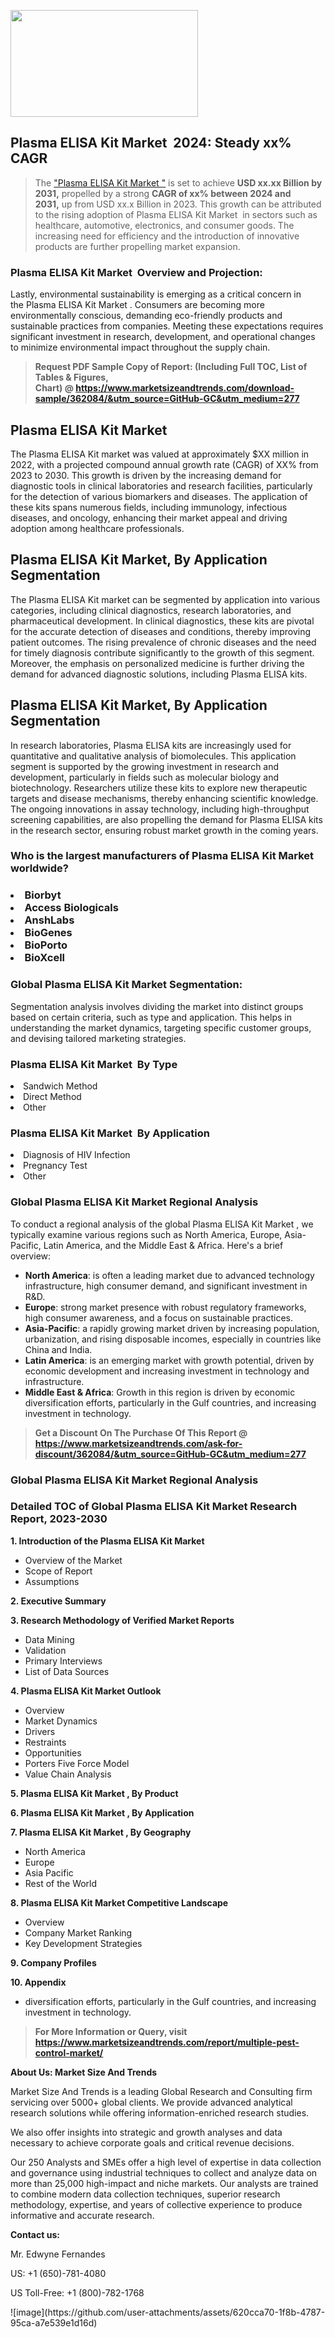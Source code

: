 <p><img class="alignnone size-medium wp-image-20088" src="https://ffe5etoiles.com/wp-content/uploads/2024/12/MST1-300x171.png" alt="" width="300" height="171" /></p><h2 id="ember46" class="ember-view reader-text-block__heading-2">Plasma ELISA Kit Market &nbsp;2024: Steady&nbsp;xx% CAGR</h2><blockquote id="ember47" class="ember-view reader-text-block__blockquote">The&nbsp;<a class="app-aware-link " href="https://www.marketsizeandtrends.com/download-sample/362084/&utm_source=GitHub-GC&utm_medium=277" target="_blank" data-test-app-aware-link="">"Plasma ELISA Kit Market "</a>&nbsp;is set to achieve&nbsp;<strong>USD&nbsp;xx.xx&nbsp;Billion by 2031,</strong>&nbsp;propelled by a strong&nbsp;<strong>CAGR of&nbsp;xx% between 2024 and 2031,</strong>&nbsp;up from USD xx.x Billion in 2023. This growth can be attributed to the rising adoption of&nbsp;Plasma ELISA Kit Market &nbsp;in sectors such as healthcare, automotive, electronics, and consumer goods. The increasing need for efficiency and the introduction of innovative products are further propelling market expansion.</blockquote><h3 id="ember48" class="ember-view reader-text-block__heading-3">Plasma ELISA Kit Market &nbsp;Overview and Projection:</h3><p id="ember49" class="ember-view reader-text-block__paragraph">Lastly, environmental sustainability is emerging as a critical concern in the&nbsp;Plasma ELISA Kit Market . Consumers are becoming more environmentally conscious, demanding eco-friendly products and sustainable practices from companies. Meeting these expectations requires significant investment in research, development, and operational changes to minimize environmental impact throughout the supply chain.</p><blockquote id="ember50" class="ember-view reader-text-block__blockquote"><strong>Request PDF Sample Copy of Report: (Including Full TOC, List of Tables &amp; Figures, Chart)&nbsp;@&nbsp;<strong><a href="https://www.marketsizeandtrends.com/download-sample/362084/&utm_source=GitHub-GC&utm_medium=277" target="_blank">https://www.marketsizeandtrends.com/download-sample/362084/&utm_source=GitHub-GC&utm_medium=277</a></strong></strong></blockquote><h3 class=""> <h2>Plasma ELISA Kit Market</h2><p>The Plasma ELISA Kit market was valued at approximately $XX million in 2022, with a projected compound annual growth rate (CAGR) of XX% from 2023 to 2030. This growth is driven by the increasing demand for diagnostic tools in clinical laboratories and research facilities, particularly for the detection of various biomarkers and diseases. The application of these kits spans numerous fields, including immunology, infectious diseases, and oncology, enhancing their market appeal and driving adoption among healthcare professionals.</p><h2>Plasma ELISA Kit Market, By Application Segmentation</h2><p>The Plasma ELISA Kit market can be segmented by application into various categories, including clinical diagnostics, research laboratories, and pharmaceutical development. In clinical diagnostics, these kits are pivotal for the accurate detection of diseases and conditions, thereby improving patient outcomes. The rising prevalence of chronic diseases and the need for timely diagnosis contribute significantly to the growth of this segment. Moreover, the emphasis on personalized medicine is further driving the demand for advanced diagnostic solutions, including Plasma ELISA kits.</p><h2>Plasma ELISA Kit Market, By Application Segmentation</h2><p>In research laboratories, Plasma ELISA kits are increasingly used for quantitative and qualitative analysis of biomolecules. This application segment is supported by the growing investment in research and development, particularly in fields such as molecular biology and biotechnology. Researchers utilize these kits to explore new therapeutic targets and disease mechanisms, thereby enhancing scientific knowledge. The ongoing innovations in assay technology, including high-throughput screening capabilities, are also propelling the demand for Plasma ELISA kits in the research sector, ensuring robust market growth in the coming years.</p></h3><h3 id="" class="">Who is the largest manufacturers of&nbsp;Plasma ELISA Kit Market  worldwide?</h3><h3 class=""></Li><Li>Biorbyt</Li><Li> Access Biologicals</Li><Li> AnshLabs</Li><Li> BioGenes</Li><Li> BioPorto</Li><Li> BioXcell</h3><h3 id="ember53" class="ember-view reader-text-block__heading-3">Global&nbsp;Plasma ELISA Kit Market  Segmentation:</h3><p id="ember54" class="ember-view reader-text-block__paragraph">Segmentation analysis involves dividing the market into distinct groups based on certain criteria, such as type and application. This helps in understanding the market dynamics, targeting specific customer groups, and devising tailored marketing strategies.</p><h3 id="" class="">Plasma ELISA Kit Market &nbsp;By Type</h3><p></Li><Li>Sandwich Method</Li><Li> Direct Method</Li><Li> Other</p><h3 id="" class="">Plasma ELISA Kit Market &nbsp;By Application</h3><p class=""></Li><Li>Diagnosis of HIV Infection</Li><Li> Pregnancy Test</Li><Li> Other</p><h3 id="ember62" class="ember-view reader-text-block__heading-3">Global Plasma ELISA Kit Market  Regional Analysis</h3><p id="ember63" class="ember-view reader-text-block__paragraph">To conduct a regional analysis of the global Plasma ELISA Kit Market , we typically examine various regions such as North America, Europe, Asia-Pacific, Latin America, and the Middle East &amp; Africa. Here's a brief overview:</p><ul><li><strong>North America</strong>: is often a leading market due to advanced technology infrastructure, high consumer demand, and significant investment in R&amp;D.</li><li><strong>Europe</strong>: strong market presence with robust regulatory frameworks, high consumer awareness, and a focus on sustainable practices.</li><li><strong>Asia-Pacific</strong>: a rapidly growing market driven by increasing population, urbanization, and rising disposable incomes, especially in countries like China and India.</li><li><strong>Latin America</strong>: is an emerging market with growth potential, driven by economic development and increasing investment in technology and infrastructure.</li><li><strong>Middle East &amp; Africa</strong>: Growth in this region is driven by economic diversification efforts, particularly in the Gulf countries, and increasing investment in technology.</li></ul><blockquote id="ember61" class="ember-view reader-text-block__blockquote"><strong>Get a Discount On The Purchase Of This Report @ <strong><a href="https://html-cleaner.com/" target="">https://www.marketsizeandtrends.com/ask-for-discount/362084/&utm_source=GitHub-GC&utm_medium=277</a></strong></strong></blockquote><h3 id="ember62" class="ember-view reader-text-block__heading-3">Global Plasma ELISA Kit Market  Regional Analysis</h3><h3 id="" class="">Detailed TOC of Global Plasma ELISA Kit Market  Research Report, 2023-2030</h3><p id="" class=""><strong>1. Introduction of the Plasma ELISA Kit Market </strong></p><ul><li>Overview of the Market</li><li>Scope of Report</li><li>Assumptions</li></ul><p id="" class=""><strong>2. Executive Summary</strong></p><p id="" class=""><strong>3. Research Methodology of Verified Market Reports</strong></p><ul><li>Data Mining</li><li>Validation</li><li>Primary Interviews</li><li>List of Data Sources</li></ul><p id="" class=""><strong>4. Plasma ELISA Kit Market  Outlook</strong></p><ul><li>Overview</li><li>Market Dynamics</li><li>Drivers</li><li>Restraints</li><li>Opportunities</li><li>Porters Five Force Model</li><li>Value Chain Analysis</li></ul><p id="" class=""><strong>5. Plasma ELISA Kit Market , By Product</strong></p><p id="" class=""><strong>6. Plasma ELISA Kit Market , By Application</strong></p><p id="" class=""><strong>7. Plasma ELISA Kit Market , By Geography</strong></p><ul><li>North America</li><li>Europe</li><li>Asia Pacific</li><li>Rest of the World</li></ul><p id="" class=""><strong>8. Plasma ELISA Kit Market  Competitive Landscape</strong></p><ul><li>Overview</li><li>Company Market Ranking</li><li>Key Development Strategies</li></ul><p id="" class=""><strong>9. Company Profiles</strong></p><p id="" class=""><strong>10. Appendix</strong></p><ul><li>diversification efforts, particularly in the Gulf countries, and increasing investment in technology.</li></ul><blockquote id="ember65" class="ember-view reader-text-block__blockquote"><strong>For More Information or Query, visit <strong><strong><a href="https://html-cleaner.com/" target="">https://www.marketsizeandtrends.com/report/multiple-pest-control-market/</a></strong></strong></strong></blockquote><p id="" class=""><strong>About Us: Market Size And Trends</strong></p><p id="" class="">Market Size And Trends is a leading Global Research and Consulting firm servicing over 5000+ global clients. We provide advanced analytical research solutions while offering information-enriched research studies.</p><p id="" class="">We also offer insights into strategic and growth analyses and data necessary to achieve corporate goals and critical revenue decisions.</p><p id="" class="">Our 250 Analysts and SMEs offer a high level of expertise in data collection and governance using industrial techniques to collect and analyze data on more than 25,000 high-impact and niche markets. Our analysts are trained to combine modern data collection techniques, superior research methodology, expertise, and years of collective experience to produce informative and accurate research.</p><p id="" class=""><strong>Contact us:</strong></p><p id="" class="">Mr. Edwyne Fernandes</p><p id="" class="">US: +1 (650)-781-4080</p><p id="" class="">US Toll-Free: +1 (800)-782-1768</p>
![image](https://github.com/user-attachments/assets/620cca70-1f8b-4787-95ca-a7e539e1d16d)
